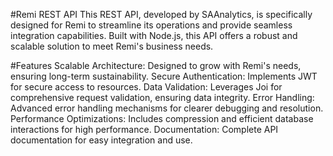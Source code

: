 #Remi REST API
This REST API, developed by SAAnalytics, is specifically designed for Remi to streamline its operations and provide seamless integration capabilities. Built with Node.js, this API offers a robust and scalable solution to meet Remi's business needs.

#Features
Scalable Architecture: Designed to grow with Remi's needs, ensuring long-term sustainability.
Secure Authentication: Implements JWT for secure access to resources.
Data Validation: Leverages Joi for comprehensive request validation, ensuring data integrity.
Error Handling: Advanced error handling mechanisms for clearer debugging and resolution.
Performance Optimizations: Includes compression and efficient database interactions for high performance.
Documentation: Complete API documentation for easy integration and use.